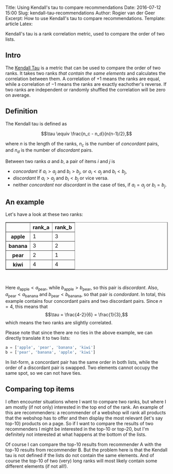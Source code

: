 Title: Using Kendall's tau to compare recommendations
Date: 2016-07-12 15:00
Slug: kendall-tau-recommendations
Author: Rogier van der Geer
Excerpt: How to use Kendall's tau to compare recommendations.
Template: article
Latex:

<span class="lead">Kendall's tau is a rank correlation metric, used to compare the order of two lists.</span>

## Intro

The [Kendall Tau](https://en.wikipedia.org/wiki/Kendall_rank_correlation_coefficient) is a metric that can be used to compare the order of two ranks. It takes two ranks _that contain the same elements_ and calculates the correlation between them. A correlation of $+1$ means the ranks are equal, while a correlation of $-1$ means the ranks are exactly eachother's reverse. If two ranks are independent or randomly shuffled the correlation will be zero on average.

## Definition

The Kendall tau is defined as

$$\tau \equiv \frac{n_c - n_d}{n(n-1)/2},$$

where $n$ is the length of the ranks, $n_c$ is the number of _concordant_ pairs, and $n_d$ is the number of _discordant_ pairs.

Between two ranks $a$ and $b$, a pair of items $i$ and $j$ is

- _concordant_ if $a_i > a_j$ and $b_i > b_j$, or $a_i < a_j$ and $b_i < b_j$,
- _discordant_ If $a_i > a_j$ and $b_i < b_j$ or vice versa.
- neither _concordant_ nor _discordant_ in the case of ties, if $a_i = a_j$ or $b_i = b_j$.

## An example

Let's have a look at these two ranks:

<div>
<table border="1" class="dataframe">
  <thead>
    <tr style="text-align: right;">
      <th></th>
      <th>rank_a</th>
      <th>rank_b</th>
    </tr>
  </thead>
  <tbody>
    <tr>
      <th>apple</th>
      <td>1</td>
      <td>3</td>
    </tr>
    <tr>
      <th>banana</th>
      <td>3</td>
      <td>2</td>
    </tr>
    <tr>
      <th>pear</th>
      <td>2</td>
      <td>1</td>
    </tr>
    <tr>
      <th>kiwi</th>
      <td>4</td>
      <td>4</td>
    </tr>
  </tbody>
</table>
</div>
<br>

Here $a_\text{apple} < a_\text{pear}$, while $b_\text{apple} > b_\text{pear}$, so this pair is _discordant_. 
Also, $a_\text{pear} < a_\text{banana}$ and $b_\text{pear} < b_\text{banana}$, so that pair is _condordant_.
In total, this example contains four concordant pairs and two discordant pairs. Since $n=4$, this means that
$$\tau = \frac{4-2}{6} = \frac{1}{3},$$
which means the two ranks are slightly correlated.

Please note that since there are no ties in the above example, we can directly translate it to two lists:
```python
a = ['apple', 'pear', 'banana', 'kiwi']
b = ['pear', 'banana', 'apple', 'kiwi']
```
In list-form, a concordant pair has the same order in both lists, while the order of a discordant pair is swapped. Two elements cannot occupy the same spot, so we can not have ties.

## Comparing top items

I often encounter situations where I want to compare two ranks, but where I am mostly (if not only) interested in the top end of the rank. An example of this are recommenders: a recommender of a webshop will rank all products that the webshop has to offer and then display the most relevant (let's say top-10) products on a page. So if I want to compare the results of two recommenders I might be interested in the top-10 or top-20, but I'm definitely not interested at what happens at the bottom of the lists.

Of course I can compare the top-10 results from recommender A with the top-10 results from recommender B. 
But the problem here is that the Kendall tau is not defined if the lists do not contain the same elements. And of course
the top-10 of two (very) long ranks will most likely contain some different elements (if not all!).

## 

